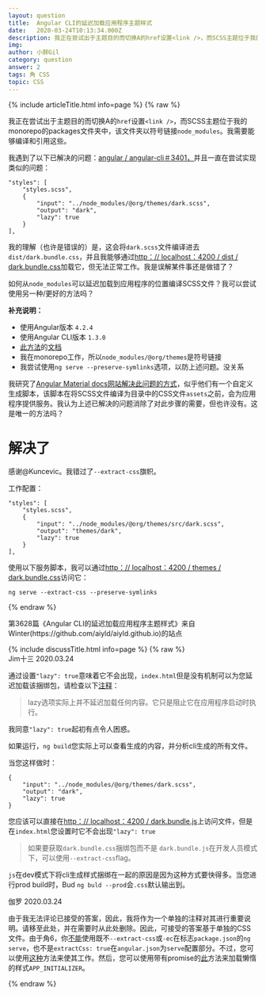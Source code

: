 ```yaml
---
layout: question
title:  Angular CLI的延迟加载应用程序主题样式
date:   2020-03-24T10:13:34.000Z
description: 我正在尝试出于主题目的而切换A的href设置<link />，而SCSS主题位于我的monorepo的packages文件夹中，该文件夹以符号链接node...
img: 
author: 小胖Gil
category: question
answer: 2
tags: 角 CSS
topic: CSS
---
```

<div class="article-root">
  <div class="article">
    {% include articleTitle.html info=page %}
    {% raw %}
    <div class="article-content"><p><font style="vertical-align: inherit;"><font style="vertical-align: inherit;">我正在尝试</font><font style="vertical-align: inherit;">出于主题目的而</font><font style="vertical-align: inherit;">切换A的</font></font><code>href</code><font style="vertical-align: inherit;"><font style="vertical-align: inherit;">设置</font></font><code>&lt;link /&gt;</code><font style="vertical-align: inherit;"><font style="vertical-align: inherit;">，而SCSS主题位于我的monorepo的packages文件夹中，该文件夹以符号链接</font></font><code>node_modules</code><font style="vertical-align: inherit;"><font style="vertical-align: inherit;">。</font><font style="vertical-align: inherit;">我需要能够编译和引用这些。</font></font></p>

<p><font style="vertical-align: inherit;"><font style="vertical-align: inherit;">我遇到了以下已解决的问题：</font></font><a href="https://github.com/angular/angular-cli/issues/3401" rel="noreferrer"><font style="vertical-align: inherit;"><font style="vertical-align: inherit;">angular / angular-cli＃3401，</font></font></a><font style="vertical-align: inherit;"><font style="vertical-align: inherit;">并且一直在尝试实现类似的问题：</font></font></p>

<pre><code>"styles": [<font></font>
    "styles.scss",<font></font>
    {<font></font>
        "input": "../node_modules/@org/themes/dark.scss",<font></font>
        "output": "dark",<font></font>
        "lazy": true<font></font>
    }<font></font>
],<font></font>
</code></pre>

<p><font style="vertical-align: inherit;"><font style="vertical-align: inherit;">我的理解（也许是错误的）是，这会将</font></font><code>dark.scss</code><font style="vertical-align: inherit;"><font style="vertical-align: inherit;">文件</font><font style="vertical-align: inherit;">编译</font><font style="vertical-align: inherit;">进去</font></font><code>dist/dark.bundle.css</code><font style="vertical-align: inherit;"><font style="vertical-align: inherit;">，并且我能够通过</font></font><a href="http://localhost:4200/dist/dark.bundle.css" rel="noreferrer"><font style="vertical-align: inherit;"><font style="vertical-align: inherit;">http：// localhost：4200 / dist / dark.bundle.css</font></font></a><font style="vertical-align: inherit;"><font style="vertical-align: inherit;">加载它，</font><font style="vertical-align: inherit;">但无法正常工作。</font><font style="vertical-align: inherit;">我是误解某件事还是做错了？</font></font></p>

<p><font style="vertical-align: inherit;"><font style="vertical-align: inherit;">如何从</font></font><code>node_modules</code><font style="vertical-align: inherit;"><font style="vertical-align: inherit;">可以延迟加载到应用程序的位置</font><font style="vertical-align: inherit;">编译SCSS文件</font><font style="vertical-align: inherit;">？</font><font style="vertical-align: inherit;">我可以尝试使用另一种/更好的方法吗？</font></font></p>

<p><strong><font style="vertical-align: inherit;"><font style="vertical-align: inherit;">补充说明：</font></font></strong></p>

<ul>
<li><font style="vertical-align: inherit;"><font style="vertical-align: inherit;">使用Angular版本 </font></font><code>4.2.4</code></li>
<li><font style="vertical-align: inherit;"><font style="vertical-align: inherit;">使用Angular CLI版本 </font></font><code>1.3.0</code></li>
<li><font style="vertical-align: inherit;"><a href="https://github.com/angular/angular-cli/blob/master/docs/documentation/stories/global-styles.md" rel="noreferrer"><font style="vertical-align: inherit;">此方法</font></a><font style="vertical-align: inherit;">的</font></font><a href="https://github.com/angular/angular-cli/blob/master/docs/documentation/stories/global-styles.md" rel="noreferrer"><font style="vertical-align: inherit;"><font style="vertical-align: inherit;">文档</font></font></a>  </li>
<li><font style="vertical-align: inherit;"><font style="vertical-align: inherit;">我在monorepo工作，所以</font></font><code>node_modules/@org/themes</code><font style="vertical-align: inherit;"><font style="vertical-align: inherit;">是符号链接</font></font></li>
<li><font style="vertical-align: inherit;"><font style="vertical-align: inherit;">我尝试使用</font></font><code>ng serve --preserve-symlinks</code><font style="vertical-align: inherit;"><font style="vertical-align: inherit;">选项，以防上述问题。</font><font style="vertical-align: inherit;">没关系</font></font></li>
</ul>

<p><font style="vertical-align: inherit;"><font style="vertical-align: inherit;">我研究了</font></font><a href="https://github.com/angular/material.angular.io/blob/master/package.json#L13" rel="noreferrer"><font style="vertical-align: inherit;"><font style="vertical-align: inherit;">Angular Material docs网站解决此问题的方式</font></font></a><font style="vertical-align: inherit;"><font style="vertical-align: inherit;">，似乎他们有一个自定义生成脚本，该脚本在将SCSS文件编译为目录中的CSS文件</font></font><code>assets</code><font style="vertical-align: inherit;"><font style="vertical-align: inherit;">之前，会为应用程序提供服务。</font><font style="vertical-align: inherit;">我认为上述已解决的问题消除了对此步骤的需要，但也许没有。</font><font style="vertical-align: inherit;">这是唯一的方法吗？</font></font></p>

<h1><font style="vertical-align: inherit;"><font style="vertical-align: inherit;">解决了</font></font></h1>

<p><font style="vertical-align: inherit;"><font style="vertical-align: inherit;">感谢@Kuncevic。</font><font style="vertical-align: inherit;">我错过了</font></font><code>--extract-css</code><font style="vertical-align: inherit;"><font style="vertical-align: inherit;">旗帜。</font></font></p>

<p><font style="vertical-align: inherit;"><font style="vertical-align: inherit;">工作配置：</font></font></p>

<pre><code>"styles": [<font></font>
    "styles.scss",<font></font>
    {<font></font>
        "input": "../node_modules/@org/themes/src/dark.scss",<font></font>
        "output": "themes/dark",<font></font>
        "lazy": true<font></font>
    }<font></font>
],<font></font>
</code></pre>

<p><font style="vertical-align: inherit;"><font style="vertical-align: inherit;">使用以下服务脚本，我可以通过</font></font><a href="http://localhost:4200/themes/dark.bundle.css" rel="noreferrer"><font style="vertical-align: inherit;"><font style="vertical-align: inherit;">http：// localhost：4200 / themes / dark.bundle.css</font></font></a><font style="vertical-align: inherit;"><font style="vertical-align: inherit;">访问它</font><font style="vertical-align: inherit;">：</font></font></p>

<p><code>ng serve --extract-css --preserve-symlinks</code></p></div>
    {% endraw %}
  </div>
  <p class="winter_mark">第3628篇《Angular CLI的延迟加载应用程序主题样式》来自Winter(https://github.com/aiyld/aiyld.github.io)的站点</p>
  <div class="discuss-wrapper">
    {% include discussTitle.html info=page %}
    {% raw %}
    <div class="discuss-item">
        <div class="discuss-parent">
          <div class="discuss-meta">
            <span class="discuss-user">Jim十三</span>
            <span class="discuss-time">2020.03.24</span>
          </div>
          <div class="discuss-comment"><p><font style="vertical-align: inherit;"><font style="vertical-align: inherit;">通过设置</font></font><code>"lazy": true</code><font style="vertical-align: inherit;"><font style="vertical-align: inherit;">意味着它不会出现，</font></font><code>index.html</code><font style="vertical-align: inherit;"><font style="vertical-align: inherit;">但是没有机制可以为您延迟加载该捆绑包，请检查以下</font></font><a href="https://github.com/angular/angular-cli/issues/6018#issuecomment-295953509" rel="noreferrer"><font style="vertical-align: inherit;"><font style="vertical-align: inherit;">注释</font></font></a><font style="vertical-align: inherit;"><font style="vertical-align: inherit;">：</font></font></p>

<blockquote>
  <p><font style="vertical-align: inherit;"><font style="vertical-align: inherit;">lazy选项实际上并不延迟加载任何内容。</font><font style="vertical-align: inherit;">它只是阻止它在应用程序启动时执行。</font></font></p>
</blockquote>

<p><font style="vertical-align: inherit;"><font style="vertical-align: inherit;">我同意</font></font><code>"lazy": true</code><font style="vertical-align: inherit;"><font style="vertical-align: inherit;">起初有点令人困惑。</font></font></p>

<p><font style="vertical-align: inherit;"><font style="vertical-align: inherit;">如果运行，</font></font><code>ng build</code><font style="vertical-align: inherit;"><font style="vertical-align: inherit;">您实际上可以查看生成的内容，并分析cli生成的所有文件。</font></font></p>

<p><font style="vertical-align: inherit;"><font style="vertical-align: inherit;">当您这样做时：</font></font></p>

<pre><code>{<font></font>
    "input": "../node_modules/@org/themes/dark.scss",<font></font>
    "output": "dark",<font></font>
    "lazy": true<font></font>
}<font></font>
</code></pre>

<p><font style="vertical-align: inherit;"><font style="vertical-align: inherit;">您应该可以直接在</font></font><a href="http://localhost:4200/dark.bundle.js" rel="noreferrer"><font style="vertical-align: inherit;"><font style="vertical-align: inherit;">http：// localhost：4200 / dark.bundle.js</font></font></a><font style="vertical-align: inherit;"><font style="vertical-align: inherit;">上访问文件，</font><font style="vertical-align: inherit;">但是在</font></font><code>index.html</code><font style="vertical-align: inherit;"><font style="vertical-align: inherit;">您设置时</font><font style="vertical-align: inherit;">它不会出现</font></font><code>"lazy": true</code></p>

<blockquote>
  <p><font style="vertical-align: inherit;"><font style="vertical-align: inherit;">如果要获取</font></font><code>dark.bundle.css</code><font style="vertical-align: inherit;"><font style="vertical-align: inherit;">捆绑包而不是
   </font></font><code>dark.bundle.js</code><font style="vertical-align: inherit;"><font style="vertical-align: inherit;">在开发人员模式下，可以使用</font></font><code>--extract-css</code><font style="vertical-align: inherit;"><font style="vertical-align: inherit;">flag。</font></font></p>
</blockquote>

<p><font style="vertical-align: inherit;"></font><code>js</code><font style="vertical-align: inherit;"><font style="vertical-align: inherit;">在dev模式下将</font><font style="vertical-align: inherit;">cli生成样式</font><font style="vertical-align: inherit;">捆绑在一起</font><font style="vertical-align: inherit;">的原因</font><font style="vertical-align: inherit;">是因为这种方式要快得多。</font><font style="vertical-align: inherit;">当您进行prod build时，Bud </font></font><code>ng buld --prod</code><font style="vertical-align: inherit;"><font style="vertical-align: inherit;">会</font></font><code>.css</code><font style="vertical-align: inherit;"><font style="vertical-align: inherit;">默认</font><font style="vertical-align: inherit;">输出到</font><font style="vertical-align: inherit;">。</font></font></p></div>
        </div></div><div class="discuss-item">
        <div class="discuss-parent">
          <div class="discuss-meta">
            <span class="discuss-user">伽罗</span>
            <span class="discuss-time">2020.03.24</span>
          </div>
          <div class="discuss-comment"><p><font style="vertical-align: inherit;"><font style="vertical-align: inherit;">由于我无法评论已接受的答案，因此，我将作为一个单独的注释对其进行重要说明。</font><font style="vertical-align: inherit;">请移至此处，并在需要时从此处删除。</font><font style="vertical-align: inherit;">因此，可接受的答案基于单独的CSS文件。</font><font style="vertical-align: inherit;">由于角6，你</font></font><a href="https://github.com/angular/angular-cli/issues/10532#issuecomment-385712721" rel="nofollow noreferrer"><font style="vertical-align: inherit;"><font style="vertical-align: inherit;">不能</font></font></a><font style="vertical-align: inherit;"><font style="vertical-align: inherit;">使用既不</font></font><code>--extract-css</code><font style="vertical-align: inherit;"><font style="vertical-align: inherit;">或</font></font><code>-ec</code><font style="vertical-align: inherit;"><font style="vertical-align: inherit;">在标志</font></font><code>package.json</code><font style="vertical-align: inherit;"><font style="vertical-align: inherit;">的</font></font><code>ng serve</code><font style="vertical-align: inherit;"><font style="vertical-align: inherit;">，也不是</font></font><code>extractCss: true</code><font style="vertical-align: inherit;"><font style="vertical-align: inherit;">在</font></font><code>angular.json</code><font style="vertical-align: inherit;"><font style="vertical-align: inherit;">为</font></font><code>serve</code><font style="vertical-align: inherit;"><font style="vertical-align: inherit;">配置部分。</font><font style="vertical-align: inherit;">不过，您可以使用</font></font><a href="https://github.com/angular/angular-cli/issues/10666#issuecomment-386843570" rel="nofollow noreferrer"><font style="vertical-align: inherit;"><font style="vertical-align: inherit;">这种</font></font></a><font style="vertical-align: inherit;"><font style="vertical-align: inherit;">方法来使其工作。</font><font style="vertical-align: inherit;">然后，您可以使用</font><font style="vertical-align: inherit;">带有promise的</font></font><a href="https://theinfogrid.com/tech/developers/angular/lazy-loading-scripts-and-styles-angular/" rel="nofollow noreferrer"><font style="vertical-align: inherit;"><font style="vertical-align: inherit;">此</font></font></a><font style="vertical-align: inherit;"><font style="vertical-align: inherit;">方法</font><font style="vertical-align: inherit;">来加载懒惰的样式</font></font><code>APP_INITIALIZER</code><font style="vertical-align: inherit;"><font style="vertical-align: inherit;">。</font></font></p></div>
        </div></div>
    {% endraw %}
  </div>
<div>
